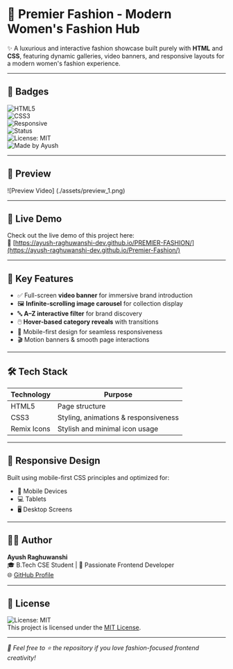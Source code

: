 # 👗 Premier Fashion - Modern Women's Fashion Hub

✨ A luxurious and interactive fashion showcase built purely with **HTML** and **CSS**, featuring dynamic galleries, video banners, and responsive layouts for a modern women's fashion experience.

---

## 🔖 Badges

![HTML5](https://img.shields.io/badge/HTML5-E34F26?style=flat-square&logo=html5&logoColor=white)  
![CSS3](https://img.shields.io/badge/CSS3-1572B6?style=flat-square&logo=css3&logoColor=white)  
![Responsive](https://img.shields.io/badge/Responsive-Design-green?style=flat-square)  
![Status](https://img.shields.io/badge/Status-Live-brightgreen?style=flat-square)  
![License: MIT](https://img.shields.io/badge/License-MIT-yellow.svg?style=flat-square)  
![Made by Ayush](https://img.shields.io/badge/Made%20by-Ayush%20Raghuwanshi-orange?style=flat-square)  

---

## 📸 Preview

![Preview Video] (./assets/preview_1.png)

---

## 🚀 Live Demo

Check out the live demo of this project here:  
🔗 [https://ayush-raghuwanshi-dev.github.io/PREMIER-FASHION/](https://ayush-raghuwanshi-dev.github.io/Premier-Fashion/)

---

## 🚀 Key Features

- ✅ Full-screen **video banner** for immersive brand introduction  
- 🖼️ **Infinite-scrolling image carousel** for collection display  
- 🔤 **A–Z interactive filter** for brand discovery  
- 🖱️ **Hover-based category reveals** with transitions  
- 📱 Mobile-first design for seamless responsiveness  
- 🎬 Motion banners & smooth page interactions  

---

## 🛠️ Tech Stack

| Technology   | Purpose                                |
|--------------|----------------------------------------|
| HTML5        | Page structure                         |
| CSS3         | Styling, animations & responsiveness   |
| Remix Icons  | Stylish and minimal icon usage         |

---

## 📱 Responsive Design

Built using mobile-first CSS principles and optimized for:  
- 📱 Mobile Devices  
- 💻 Tablets  
- 🖥️ Desktop Screens  

---

## 👨‍💻 Author

**Ayush Raghuwanshi**  
🎓 B.Tech CSE Student | 💅 Passionate Frontend Developer  
🌐 [GitHub Profile](https://github.com/Ayush-Raghuwanshi-Dev)

---

## 📄 License

![License: MIT](https://img.shields.io/badge/License-MIT-yellow.svg?style=flat-square)  
This project is licensed under the [MIT License](./LICENSE).

---

*💖 Feel free to ⭐ the repository if you love fashion-focused frontend creativity!*
